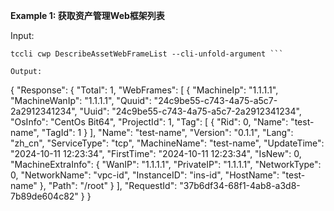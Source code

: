 **Example 1: 获取资产管理Web框架列表**



Input: 

```
tccli cwp DescribeAssetWebFrameList --cli-unfold-argument ```

Output: 
```
{
    "Response": {
        "Total": 1,
        "WebFrames": [
            {
                "MachineIp": "1.1.1.1",
                "MachineWanIp": "1.1.1.1",
                "Quuid": "24c9be55-c743-4a75-a5c7-2a2912341234",
                "Uuid": "24c9be55-c743-4a75-a5c7-2a2912341234",
                "OsInfo": "CentOs Bit64",
                "ProjectId": 1,
                "Tag": [
                    {
                        "Rid": 0,
                        "Name": "test-name",
                        "TagId": 1
                    }
                ],
                "Name": "test-name",
                "Version": "0.1.1",
                "Lang": "zh_cn",
                "ServiceType": "tcp",
                "MachineName": "test-name",
                "UpdateTime": "2024-10-11 12:23:34",
                "FirstTime": "2024-10-11 12:23:34",
                "IsNew": 0,
                "MachineExtraInfo": {
                    "WanIP": "1.1.1.1",
                    "PrivateIP": "1.1.1.1",
                    "NetworkType": 0,
                    "NetworkName": "vpc-id",
                    "InstanceID": "ins-id",
                    "HostName": "test-name"
                },
                "Path": "/root"
            }
        ],
        "RequestId": "37b6df34-68f1-4ab8-a3d8-7b89de604c82"
    }
}
```

